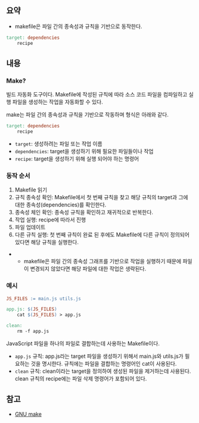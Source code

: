 ## 요약
- makefile은 파일 간의 종속성과 규칙을 기반으로 동작한다.
```makefile
target: dependencies
	recipe
```
## 내용
### Make?
빌드 자동화 도구이다. Makefile에 작성된 규칙에 따라 소스 코드 파일을 컴파일하고 실행 파일을 생성하는 작업을 자동화할 수 있다.

make는 파일 간의 종속성과 규칙을 기반으로 작동하며 형식은 아래와 같다.
```makefile
target: dependencies
	recipe
```
- `target`: 생성하려는 파일 또는 작업 이름
- `dependencies`: target을 생성하기 위해 필요한 파일들이나 작업
- `recipe`: target을 생성하기 위해 실행 되어야 하는 명령어

### 동작 순서
1. Makefile 읽기
2. 규칙 종속성 확인: Makefile에서 첫 번째 규칙을 찾고 해당 규칙의 target과 그에 대한 종속성(dependencies)를 확인한다.
3. 종속성 체인 확인: 종속성 규칙을 확인하고 재귀적으로 반복한다.
4. 작업 실행: recipe에 따라서 진행
5. 파일 업데이트
6. 다른 규칙 실행: 첫 번째 규칙이 완료 된 후에도 Makefile에 다른 규칙이 정의되어 있다면 해당 규칙을 실행한다.
- + makefile은 파일 간의 종속성 그래프를 기반으로 작업을 실행하기 때문에 파일이 변경되지 않았다면 해당 파일에 대한 작업은 생략된다.

### 예시
```makefile
JS_FILES := main.js utils.js

app.js: $(JS_FILES)
    cat $(JS_FILES) > app.js

clean:
    rm -f app.js

```
JavaScript 파일을 하나의 파일로 결합하는데 사용하는 Makefile이다.
- `app.js` 규칙: app.js라는 target 파일을 생성하기 위해서 main.js와 utils.js가 필요하는 것을 명시한다. 규칙에는 파일을 결합하는 명령어인 cat이 사용된다.
- `clean` 규칙: clean이라는 target을 정의하여 생성된 파일을 제거하는데 사용된다. clean 규칙의 recipe에는 파일 삭제 명령어가 포함되어 있다.

## 참고
- [GNU make](https://www.gnu.org/software/make/manual/make.html)